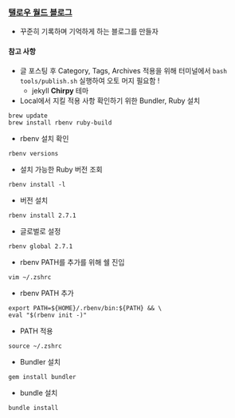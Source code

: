 ### [탤로우 월드 블로그](https://taehyungk.github.io/)

- 꾸준히 기록하며 기억하게 하는 블로그를 만들자


#### 참고 사항
* 글 포스팅 후 Category, Tags, Archives 적용을 위해 터미널에서 `bash tools/publish.sh` 실행하여 오토 머지 필요함 !
  * jekyll **Chirpy** 테마
* Local에서 지킬 적용 사항 확인하기 위한 Bundler, Ruby 설치
```command
brew update
brew install rbenv ruby-build
```
  * rbenv 설치 확인
  ```command
  rbenv versions
  ```
  * 설치 가능한 Ruby 버전 조회
  ```command
  rbenv install -l
  ```
  * 버전 설치
  ```command
  rbenv install 2.7.1
  ```
  * 글로벌로 설정
  ```command
  rbenv global 2.7.1
  ```
  * rbenv PATH를 추가를 위해 쉘 진입
  ```command
  vim ~/.zshrc  
  ```
  * rbenv PATH 추가
  ```command
  export PATH=${HOME}/.rbenv/bin:${PATH} && \
  eval "$(rbenv init -)"
  ```
  * PATH 적용
  ```command
  source ~/.zshrc
  ```
  * Bundler 설치
  ```command
  gem install bundler
  ```
  * bundle 설치
  ```command
  bundle install  
  ```
  
